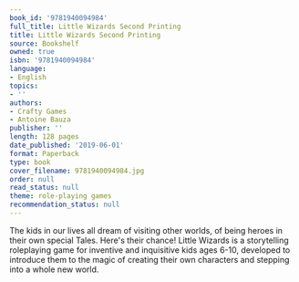 ```yaml
---
book_id: '9781940094984'
full_title: Little Wizards Second Printing
title: Little Wizards Second Printing
source: Bookshelf
owned: true
isbn: '9781940094984'
language:
- English
topics:
- ''
authors:
- Crafty Games
- Antoine Bauza
publisher: ''
length: 128 pages
date_published: '2019-06-01'
format: Paperback
type: book
cover_filename: 9781940094984.jpg
order: null
read_status: null
theme: role-playing games
recommendation_status: null
---
```

The kids in our lives all dream of visiting other worlds, of being heroes in their own special Tales. Here's their chance! Little Wizards is a storytelling roleplaying game for inventive and inquisitive kids ages 6-10, developed to introduce them to the magic of creating their own characters and stepping into a whole new world.
